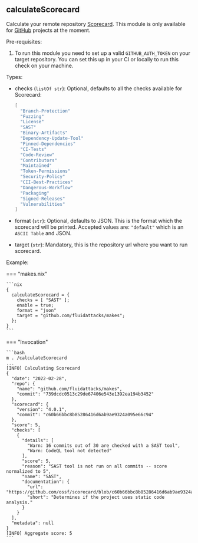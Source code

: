 ## calculateScorecard

Calculate your remote repository [Scorecard](https://github.com/ossf/scorecard).
This module is only
available for [GitHub](https://github.com) projects at the moment.

Pre-requisites:

1. To run this module you need to set up a valid `GITHUB_AUTH_TOKEN` on your
    target repository. You can set this up in your CI or locally to run this
    check on your machine.

Types:

- checks (`listOf str`): Optional,
    defaults to all the checks available for Scorecard:

    ```nix
    [
      "Branch-Protection"
      "Fuzzing"
      "License"
      "SAST"
      "Binary-Artifacts"
      "Dependency-Update-Tool"
      "Pinned-Dependencies"
      "CI-Tests"
      "Code-Review"
      "Contributors"
      "Maintained"
      "Token-Permissions"
      "Security-Policy"
      "CII-Best-Practices"
      "Dangerous-Workflow"
      "Packaging"
      "Signed-Releases"
      "Vulnerabilities"
    ]
    ```

- format (`str`): Optional, defaults to JSON. This is the format which
    the scorecard will be printed. Accepted values are: `"default"` which is an
    `ASCII Table` and JSON.
- target (`str`): Mandatory, this is the repository url where you want to run
    scorecard.

Example:

=== "makes.nix"

    ```nix
    {
      calculateScorecard = {
        checks = [ "SAST" ];
        enable = true;
        format = "json"
        target = "github.com/fluidattacks/makes";
      };
    }
    ```

=== "Invocation"

    ```bash
    m . /calculateScorecard
    ...
    [INFO] Calculating Scorecard
    {
      "date": "2022-02-28",
      "repo": {
        "name": "github.com/fluidattacks/makes",
        "commit": "739dcdc0513c29de67406e543e1392ea194b3452"
      },
      "scorecard": {
        "version": "4.0.1",
        "commit": "c60b66bbc8b85286416d6ab9ae9324a095e66c94"
      },
      "score": 5,
      "checks": [
        {
          "details": [
            "Warn: 16 commits out of 30 are checked with a SAST tool",
            "Warn: CodeQL tool not detected"
          ],
          "score": 5,
          "reason": "SAST tool is not run on all commits -- score normalized to 5",
          "name": "SAST",
          "documentation": {
            "url": "https://github.com/ossf/scorecard/blob/c60b66bbc8b85286416d6ab9ae9324a095e66c94/docs/checks.md#sast",
            "short": "Determines if the project uses static code analysis."
          }
        }
      ],
      "metadata": null
    }
    [INFO] Aggregate score: 5
    ```
